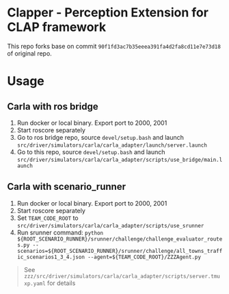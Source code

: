 # Clapper - Perception Extension for CLAP framework
This repo forks base on commit `90f1fd3ac7b35eeea391fa4d2fa8cd11e7e73d18` of original repo.

# Usage

## Carla with ros bridge
1. Run docker or local binary. Export port to 2000, 2001
1. Start roscore separately
1. Go to ros bridge repo, source `devel/setup.bash` and launch `src/driver/simulators/carla/carla_adapter/launch/server.launch`
1. Go to this repo, source `devel/setup.bash` and launch `src/driver/simulators/carla/carla_adapter/scripts/use_bridge/main.launch`

## Carla with scenario_runner
1. Run docker or local binary. Export port to 2000, 2001
1. Start roscore separately
1. Set `TEAM_CODE_ROOT` to `src/driver/simulators/carla/carla_adapter/scripts/use_srunner`
1. Run srunner command: `python ${ROOT_SCENARIO_RUNNER}/srunner/challenge/challenge_evaluator_routes.py --scenarios=${ROOT_SCENARIO_RUNNER}/srunner/challenge/all_towns_traffic_scenarios1_3_4.json --agent=${TEAM_CODE_ROOT}/ZZZAgent.py`

> See `zzz/src/driver/simulators/carla/carla_adapter/scripts/server.tmuxp.yaml` for details
